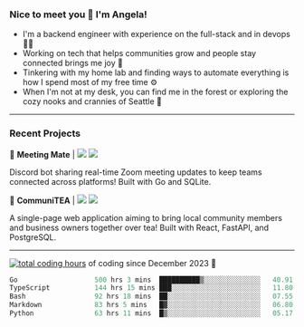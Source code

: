 ### Nice to meet you 👋 I'm Angela!

- I'm a backend engineer with experience on the full-stack and in devops 👩‍💻
- Working on tech that helps communities grow and people stay connected brings me joy 🤝
- Tinkering with my home lab and finding ways to automate everything is how I spend most of my free time ⚙️
- When I'm not at my desk, you can find me in the forest or exploring the cozy nooks and crannies of Seattle 🧋

---

### Recent Projects

👾 **Meeting Mate** | [![](https://img.shields.io/badge/Code-violet.svg?style=flat-square)](https://github.com/angelajfisher/meeting-mate) [![](https://img.shields.io/badge/Site-violet.svg?style=flat-square)](https://angelajfisher.com/projects/meeting-mate)

Discord bot sharing real-time Zoom meeting updates to keep teams connected across platforms! Built with Go and SQLite.

🍵 **CommuniTEA** | [![](https://img.shields.io/badge/Code-green.svg?style=flat-square)](https://gitlab.com/angelajfisher/communiTEA) [![](https://img.shields.io/badge/Demo-green.svg?style=flat-square)](https://angelajfisher.gitlab.io/communiTEA/)

A single-page web application aiming to bring local community members and business owners together over tea!  Built with React, FastAPI, and PostgreSQL.

---

<a href="https://wakatime.com/@018c1e94-8745-411f-aea1-f33be044d952"><img src="https://wakatime.com/badge/user/018c1e94-8745-411f-aea1-f33be044d952.svg?style=flat-square" alt="total coding hours" /></a> of coding since December 2023 🌊<br>
<!--START_SECTION:waka-->

```go
Go                   500 hrs 3 mins  ██████████▒░░░░░░░░░░░░░░   40.91 %
TypeScript           144 hrs 15 mins ███░░░░░░░░░░░░░░░░░░░░░░   11.80 %
Bash                 92 hrs 18 mins  ██░░░░░░░░░░░░░░░░░░░░░░░   07.55 %
Markdown             83 hrs 5 mins   █▓░░░░░░░░░░░░░░░░░░░░░░░   06.80 %
Python               63 hrs 11 mins  █▒░░░░░░░░░░░░░░░░░░░░░░░   05.17 %
```

<!--END_SECTION:waka--> 

